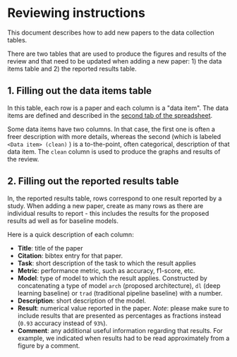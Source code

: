 # Reviewing instructions

This document describes how to add new papers to the data collection tables.

There are two tables that are used to produce the figures and results of the review and that need to be updated when adding a new paper: 1) the data items table and 2) the reported results table.

## 1. Filling out the data items table

In this table, each row is a paper and each column is a "data item". The data items are defined and described in the [second tab of the spreadsheet](https://docs.google.com/spreadsheets/d/1smpU0WSlSq-Al2u_QH3djGn68mTuHlth2fNJTrD3wa8/edit#gid=2142010509).

Some data items have two columns. In that case, the first one is often a freer description with more details, whereas the second (which is labeled `<Data item> (clean)` ) is a to-the-point, often categorical, description of that data item. The `clean` column is used to produce the graphs and results of the review.

## 2. Filling out the reported results table

In, the reported results table, rows correspond to one result reported by a study. When adding a new paper, create as many rows as there are individual results to report - this includes the results for the proposed results ad well as for baseline models.

Here is a quick description of each column:

* **Title**: title of the paper
* **Citation**: bibtex entry for that paper.
* **Task**: short description of the task to which the result applies
* **Metric**: performance metric, such as accuracy, f1-score, etc.
* **Model**: type of model to which the result applies. Constructed by concatenating a type of model `arch` (proposed architecture), `dl` (deep learning baseline) or `trad` (traditional pipeline baseline) with a number.
* **Description**: short description of the model.
* **Result**: numerical value reported in the paper. *Note*: please make sure to include results that are presented as percentages as fractions instead (`0.93` accuracy instead of `93%`).
* **Comment**: any additional useful information regarding that results. For example, we indicated when results had to be read approximately from a figure by a comment.  
